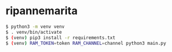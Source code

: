 # ripannemarita

```sh
$ python3 -m venv venv
$ . venv/bin/activate
$ (venv) pip3 install -r requirements.txt
$ (venv) RAM_TOKEN=token RAM_CHANNEL=channel python3 main.py
```
